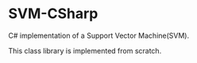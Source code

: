 # SVM-CSharp
C# implementation of a Support Vector Machine(SVM).

This class library is implemented from scratch.
